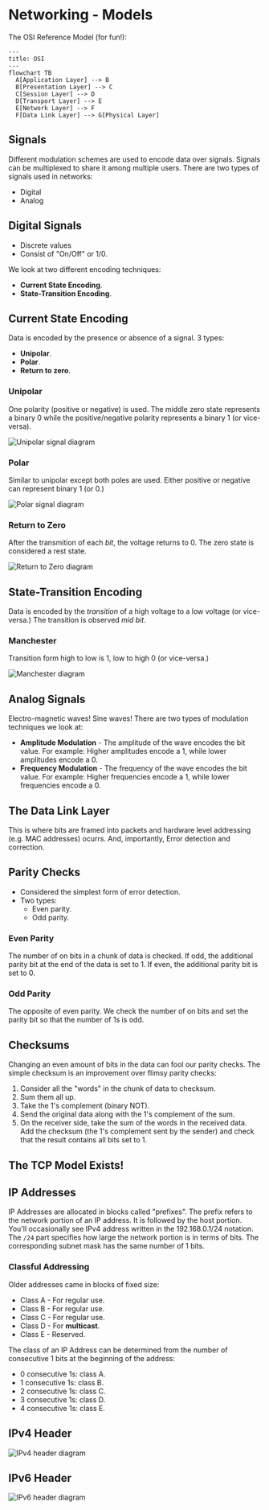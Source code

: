 # Networking - Models

The OSI Reference Model (for fun!):

```mermaid
---
title: OSI
---
flowchart TB
  A[Application Layer] --> B
  B[Presentation Layer] --> C
  C[Session Layer] --> D
  D[Transport Layer] --> E
  E[Network Layer] --> F
  F[Data Link Layer] --> G[Physical Layer]
```

## Signals

Different modulation schemes are used to encode data over signals. Signals can
be multiplexed to share it among multiple users. There are two types of signals
used in networks:
+ Digital
+ Analog

## Digital Signals

+ Discrete values
+ Consist of "On/Off" or 1/0.

We look at two different encoding techniques:
+ **Current State Encoding**.
+ **State-Transition Encoding**.

## Current State Encoding

Data is encoded by the presence or absence of a signal. 3 types:
+ **Unipolar**.
+ **Polar**.
+ **Return to zero**.

### Unipolar

One polarity (positive or negative) is used. The middle zero state represents
a binary 0 while the positive/negative polarity represents a binary 1 (or
vice-versa).

![Unipolar signal diagram](assets/signals-unipolar.png)

### Polar

Similar to unipolar except both poles are used. Either positive or negative can
represent binary 1 (or 0.)

![Polar signal diagram](assets/signals-polar.png)

### Return to Zero

After the transmition of each _bit_, the voltage returns to 0. The zero state
is considered a rest state.

![Return to Zero diagram](assets/signals-rt0.png)

## State-Transition Encoding

Data is encoded by the _transition_ of a high voltage to a low voltage (or
vice-versa.) The transition is observed _mid bit_.

### Manchester

Transition form high to low is 1, low to high 0 (or vice-versa.)

![Manchester diagram](assets/signals-manchester.png)

## Analog Signals

Electro-magnetic waves! Sine waves! There are two types of modulation
techniques we look at:
+ **Amplitude Modulation** - The amplitude of the wave encodes the bit value.
  For example: Higher amplitudes encode a 1, while lower amplitudes encode a 0.
+ **Frequency Modulation** - The frequency of the wave encodes the bit value.
  For example: Higher frequencies encode a 1, while lower frequencies encode a
  0.

## The Data Link Layer

This is where bits are framed into packets and hardware level addressing (e.g.
MAC addresses) ocurrs. And, importantly, Error detection and correction.

## Parity Checks

+ Considered the simplest form of error detection.
+ Two types:
  - Even parity.
  - Odd parity.

### Even Parity

The number of on bits in a chunk of data is checked. If odd, the additional
parity bit at the end of the data is set to 1. If even, the additional parity
bit is set to 0.

### Odd Parity

The opposite of even parity. We check the number of on bits and set the parity
bit so that the number of 1s is odd.

## Checksums

Changing an even amount of bits in the data can fool our parity checks. The
simple checksum is an improvement over flimsy parity checks:
1. Consider all the "words" in the chunk of data to checksum.
2. Sum them all up.
3. Take the 1's complement (binary NOT).
4. Send the original data along with the 1's complement of the sum.
5. On the receiver side, take the sum of the words in the received data. Add
   the checksum (the 1's complement sent by the sender) and check that the
   result contains all bits set to 1.

## The TCP Model Exists!

## IP Addresses

IP Addresses are allocated in blocks called "prefixes". The prefix refers to
the network portion of an IP address. It is followed by the host portion.
You'll occasionally see IPv4 address written in the 192.168.0.1/24 notation.
The `/24` part specifies how large the network portion is in terms of bits. The
corresponding subnet mask has the same number of 1 bits.

### Classful Addressing

Older addresses came in blocks of fixed size:
+ Class A - For regular use.
+ Class B - For regular use.
+ Class C - For regular use.
+ Class D - For **multicast**.
+ Class E - Reserved.

The class of an IP Address can be determined from the number of consecutive 1
bits at the beginning of the address:
+ 0 consecutive 1s: class A.
+ 1 consecutive 1s: class B.
+ 2 consecutive 1s: class C.
+ 3 consecutive 1s: class D.
+ 4 consecutive 1s: class E.

## IPv4 Header

![IPv4 header diagram](assets/ipv4-header.png)

## IPv6 Header

![IPv6 header diagram](assets/ipv6-header.png)
